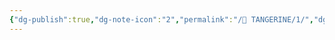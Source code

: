 ```yaml
---
{"dg-publish":true,"dg-note-icon":"2","permalink":"/🍊 TANGERINE/1/","dgPassFrontmatter":true,"noteIcon":"2","created":"2024-10-28T13:54:28.049+08:00","updated":"2024-10-28T13:54:49.522+08:00"}
---
```


